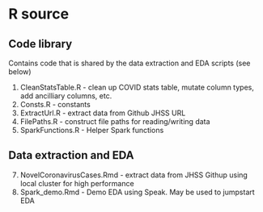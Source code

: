 # R source

## Code library

Contains code that is shared by the data extraction and EDA scripts (see below)

1. CleanStatsTable.R - clean up COVID stats table, mutate column types, add ancilliary columns, etc.
2. Consts.R - constants
3. ExtractUrl.R - extract data from Github JHSS URL
4. FilePaths.R - construct file paths for reading/writing data
5. SparkFunctions.R - Helper Spark functions

## Data extraction and EDA

7. NovelCoronavirusCases.Rmd - extract data from JHSS Githup using local cluster for high performance
8. Spark_demo.Rmd - Demo EDA using Speak. May be used to jumpstart EDA
